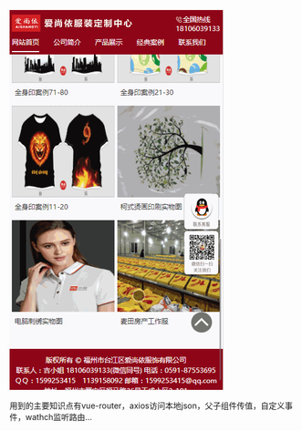 ![image](https://github.com/lanhaiyiyanglan/asyVue/blob/master/cc.gif)       

用到的主要知识点有vue-router，axios访问本地json，父子组件传值，自定义事件，wathch监听路由...
